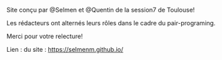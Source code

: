 Site conçu par @Selmen et @Quentin de la session7 de Toulouse!

Les rédacteurs ont alternés leurs rôles dans le cadre du pair-programing.

Merci pour votre relecture!

Lien : du site :  https://selmenm.github.io/ 
